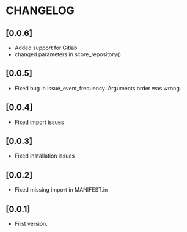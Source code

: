 # CHANGELOG

## [0.0.6]
- Added support for Gitlab
- changed parameters in score_repository()

## [0.0.5]
- Fixed bug in issue_event_frequency. Arguments order was wrong.

## [0.0.4]
- Fixed import issues

## [0.0.3]
- Fixed installation issues

## [0.0.2]
- Fixed missing import in MANIFEST.in

## [0.0.1]
- First version.
